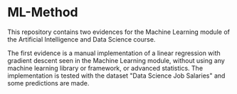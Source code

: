 # ML-Method
This repository contains two evidences for the Machine Learning module of the Artificial Intelligence and Data Science course.

The first evidence is a manual implementation of a linear regression with gradient descent seen in the Machine Learning module, without using any machine learning library or framework, or advanced statistics. The implementation is tested with the dataset "Data Science Job Salaries" and some predictions are made. 
